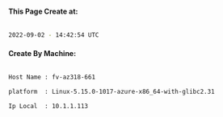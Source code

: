 
   
#### This Page Create at:

```bash

2022-09-02 - 14:42:54 UTC

```

#### Create By Machine:

```bash

Host Name : fv-az318-661

platform  : Linux-5.15.0-1017-azure-x86_64-with-glibc2.31

Ip Local  : 10.1.1.113

```


